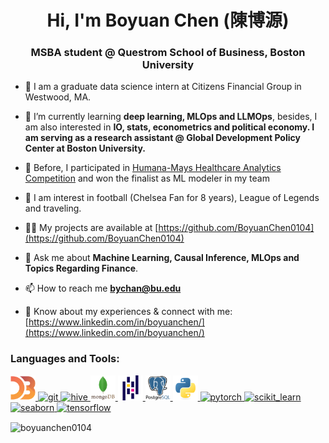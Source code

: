 <h1 align="center">Hi, I'm Boyuan Chen (陳博源)</h1>
<h3 align="center">MSBA student @ Questrom School of Business, Boston University</h3>

- 🔭 I am a graduate data science intern at Citizens Financial Group in Westwood, MA.

- 🌱 I’m currently learning **deep learning, MLOps and LLMOps**, besides, I am also interested in **IO, stats, econometrics and political economy. I am serving as a research assistant @ Global Development Policy Center at Boston University.**

- 🏅️ Before, I participated in [Humana-Mays Healthcare Analytics Competition](https://www.linkedin.com/feed/update/urn:li:activity:7123843068855775232/) and won the finalist as ML modeler in my team

- 🤝 I am interest in football (Chelsea Fan for 8 years), League of Legends and traveling.

- 👨‍💻 My projects are available at [https://github.com/BoyuanChen0104](https://github.com/BoyuanChen0104)

- 💬 Ask me about **Machine Learning, Causal Inference, MLOps and Topics Regarding Finance**.

- 📫 How to reach me **bychan@bu.edu**

- 📄 Know about my experiences & connect with me: [https://www.linkedin.com/in/boyuanchen/](https://www.linkedin.com/in/boyuanchen/)


<p align="left">
</p>

<h3 align="left">Languages and Tools:</h3>
<p align="left"> <a href="https://d3js.org/" target="_blank" rel="noreferrer"> <img src="https://raw.githubusercontent.com/devicons/devicon/master/icons/d3js/d3js-original.svg" alt="d3js" width="40" height="40"/> </a> <a href="https://git-scm.com/" target="_blank" rel="noreferrer"> <img src="https://www.vectorlogo.zone/logos/git-scm/git-scm-icon.svg" alt="git" width="40" height="40"/> </a> <a href="https://hive.apache.org/" target="_blank" rel="noreferrer"> <img src="https://www.vectorlogo.zone/logos/apache_hive/apache_hive-icon.svg" alt="hive" width="40" height="40"/> </a> <a href="https://www.mongodb.com/" target="_blank" rel="noreferrer"> <img src="https://raw.githubusercontent.com/devicons/devicon/master/icons/mongodb/mongodb-original-wordmark.svg" alt="mongodb" width="40" height="40"/> </a> <a href="https://pandas.pydata.org/" target="_blank" rel="noreferrer"> <img src="https://raw.githubusercontent.com/devicons/devicon/2ae2a900d2f041da66e950e4d48052658d850630/icons/pandas/pandas-original.svg" alt="pandas" width="40" height="40"/> </a> <a href="https://www.postgresql.org" target="_blank" rel="noreferrer"> <img src="https://raw.githubusercontent.com/devicons/devicon/master/icons/postgresql/postgresql-original-wordmark.svg" alt="postgresql" width="40" height="40"/> </a> <a href="https://www.python.org" target="_blank" rel="noreferrer"> <img src="https://raw.githubusercontent.com/devicons/devicon/master/icons/python/python-original.svg" alt="python" width="40" height="40"/> </a> <a href="https://pytorch.org/" target="_blank" rel="noreferrer"> <img src="https://www.vectorlogo.zone/logos/pytorch/pytorch-icon.svg" alt="pytorch" width="40" height="40"/> </a> <a href="https://scikit-learn.org/" target="_blank" rel="noreferrer"> <img src="https://upload.wikimedia.org/wikipedia/commons/0/05/Scikit_learn_logo_small.svg" alt="scikit_learn" width="40" height="40"/> </a> <a href="https://seaborn.pydata.org/" target="_blank" rel="noreferrer"> <img src="https://seaborn.pydata.org/_images/logo-mark-lightbg.svg" alt="seaborn" width="40" height="40"/> </a> <a href="https://www.tensorflow.org" target="_blank" rel="noreferrer"> <img src="https://www.vectorlogo.zone/logos/tensorflow/tensorflow-icon.svg" alt="tensorflow" width="40" height="40"/> </a> </p>

<p><img align="center" src="https://github-readme-stats.vercel.app/api/top-langs?username=boyuanchen0104&show_icons=true&locale=en&layout=compact" alt="boyuanchen0104" /></p>
